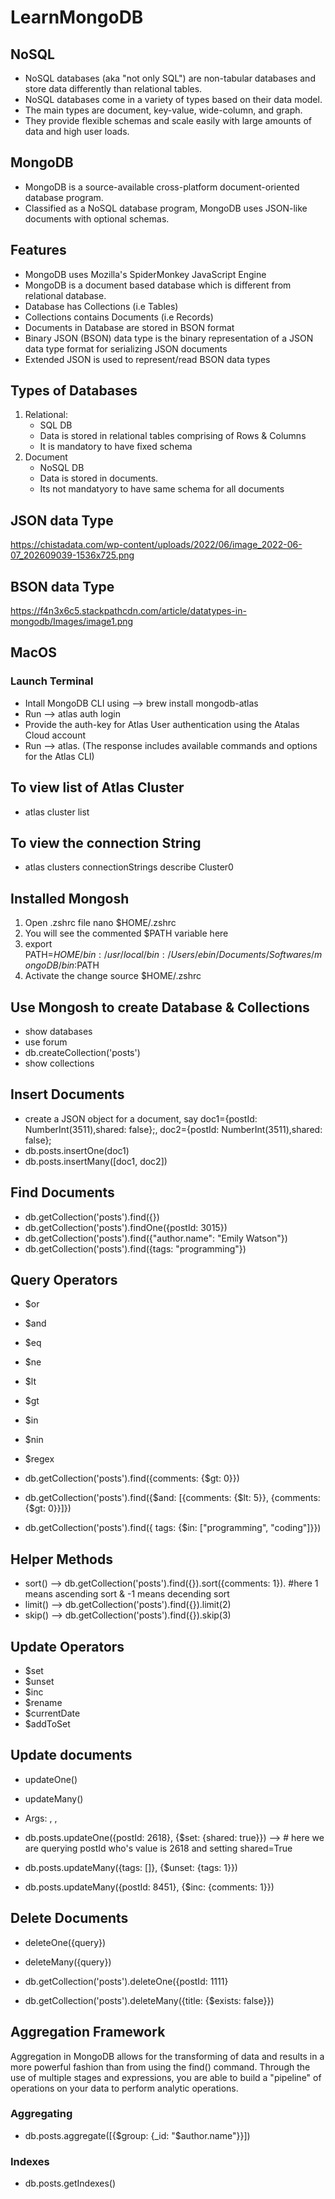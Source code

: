 # LearnMongoDB

## NoSQL
* NoSQL databases (aka "not only SQL") are non-tabular databases and store data differently than relational tables. 
* NoSQL databases come in a variety of types based on their data model.
* The main types are document, key-value, wide-column, and graph. 
* They provide flexible schemas and scale easily with large amounts of data and high user loads.

## MongoDB
* MongoDB is a source-available cross-platform document-oriented database program.
* Classified as a NoSQL database program, MongoDB uses JSON-like documents with optional schemas.


## Features
* MongoDB uses Mozilla's SpiderMonkey JavaScript Engine
* MongoDB is a document based database which is different from relational database.
* Database has Collections (i.e Tables)
* Collections contains Documents (i.e Records)
* Documents in Database are stored in BSON format 
* Binary JSON (BSON) data type is the binary representation of a JSON data type format for serializing JSON documents
* Extended JSON is used to represent/read BSON data types


## Types of Databases
1. Relational:
    * SQL DB
    * Data is stored in relational tables comprising of Rows & Columns
    * It is mandatory to have fixed schema
2. Document
    * NoSQL DB
    * Data is stored in documents.
    * Its not mandatyory to have same schema for all documents


## JSON data Type
https://chistadata.com/wp-content/uploads/2022/06/image_2022-06-07_202609039-1536x725.png


## BSON data Type
https://f4n3x6c5.stackpathcdn.com/article/datatypes-in-mongodb/Images/image1.png


## MacOS 
### Launch Terminal
* Intall MongoDB CLI using --> brew install mongodb-atlas
* Run --> atlas auth login 
* Provide the auth-key for Atlas User authentication using the Atalas Cloud account
* Run --> atlas. (The response includes available commands and options for the Atlas CLI)


## To view list of Atlas Cluster
* atlas cluster list

## To view the connection String
* atlas clusters connectionStrings describe Cluster0

## Installed Mongosh
1. Open .zshrc file nano $HOME/.zshrc
2. You will see the commented $PATH variable here
3. export PATH=$HOME/bin:/usr/local/bin:/Users/ebin/Documents/Softwares/mongoDB/bin:$PATH
4. Activate the change source $HOME/.zshrc

## Use Mongosh to create Database & Collections
* show databases
* use forum
* db.createCollection('posts')
* show collections

## Insert Documents
* create a JSON object for a document, say doc1={postId: NumberInt(3511),shared: false};, doc2={postId: NumberInt(3511),shared: false};
* db.posts.insertOne(doc1)
* db.posts.insertMany([doc1, doc2])

## Find Documents
* db.getCollection('posts').find({})
* db.getCollection('posts').findOne({postId: 3015})
* db.getCollection('posts').find({"author.name": "Emily Watson"})
* db.getCollection('posts').find({tags: "programming"})


## Query Operators
* $or
* $and
* $eq
* $ne
* $lt
* $gt
* $in
* $nin
* $regex

* db.getCollection('posts').find({comments: {$gt: 0}})
* db.getCollection('posts').find({$and: [{comments: {$lt: 5}}, {comments: {$gt: 0}}]})
* db.getCollection('posts').find({ tags: {$in: ["programming", "coding"]}})


## Helper Methods
* sort() --> db.getCollection('posts').find({}).sort({comments: 1}). #here 1 means ascending sort & -1 means decending sort
* limit() --> db.getCollection('posts').find({}).limit(2)
* skip() --> db.getCollection('posts').find({}).skip(3)


## Update Operators
* $set
* $unset
* $inc
* $rename
* $currentDate
* $addToSet

## Update documents
* updateOne()
* updateMany()
* Args: <query>, <update>, <options>
   
* db.posts.updateOne({postId: 2618}, {$set: {shared: true}})  --> # here we are querying postId who's value is 2618 and setting shared=True
* db.posts.updateMany({tags: []}, {$unset: {tags: 1}})
* db.posts.updateMany({postId: 8451}, {$inc: {comments: 1}})  
   
   
## Delete Documents
* deleteOne({query})
* deleteMany({query})

* db.getCollection('posts').deleteOne({postId: 1111}
* db.getCollection('posts').deleteMany({title: {$exists: false}})


## Aggregation Framework
Aggregation in MongoDB allows for the transforming of data and results in a more powerful fashion than from using the find() command. Through the use of multiple stages and expressions, you are able to build a "pipeline" of operations on your data to perform analytic operations.
   
### Aggregating
* db.posts.aggregate([{$group: {_id: "$author.name"}}])

### Indexes
* db.posts.getIndexes()
